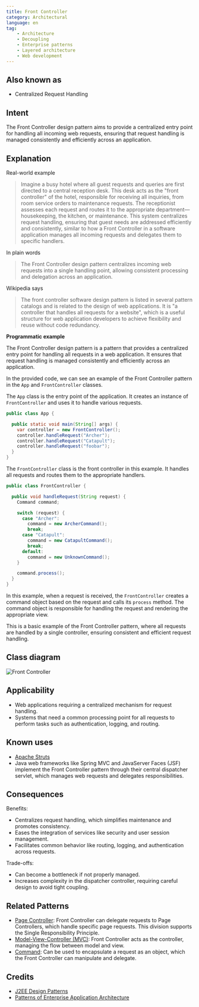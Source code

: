 ```yaml
---
title: Front Controller
category: Architectural
language: en
tag:
    - Architecture
    - Decoupling
    - Enterprise patterns
    - Layered architecture
    - Web development
---
```


## Also known as

* Centralized Request Handling

## Intent

The Front Controller design pattern aims to provide a centralized entry point for handling all incoming web requests, ensuring that request handling is managed consistently and efficiently across an application.

## Explanation

Real-world example

> Imagine a busy hotel where all guest requests and queries are first directed to a central reception desk. This desk acts as the "front controller" of the hotel, responsible for receiving all inquiries, from room service orders to maintenance requests. The receptionist assesses each request and routes it to the appropriate department—housekeeping, the kitchen, or maintenance. This system centralizes request handling, ensuring that guest needs are addressed efficiently and consistently, similar to how a Front Controller in a software application manages all incoming requests and delegates them to specific handlers.

In plain words

> The Front Controller design pattern centralizes incoming web requests into a single handling point, allowing consistent processing and delegation across an application.

Wikipedia says

> The front controller software design pattern is listed in several pattern catalogs and is related to the design of web applications. It is "a controller that handles all requests for a website", which is a useful structure for web application developers to achieve flexibility and reuse without code redundancy.

**Programmatic example**

The Front Controller design pattern is a pattern that provides a centralized entry point for handling all requests in a web application. It ensures that request handling is managed consistently and efficiently across an application.

In the provided code, we can see an example of the Front Controller pattern in the `App` and `FrontController` classes.

The `App` class is the entry point of the application. It creates an instance of `FrontController` and uses it to handle various requests.

```java
public class App {

  public static void main(String[] args) {
    var controller = new FrontController();
    controller.handleRequest("Archer");
    controller.handleRequest("Catapult");
    controller.handleRequest("foobar");
  }
}
```

The `FrontController` class is the front controller in this example. It handles all requests and routes them to the appropriate handlers.

```java
public class FrontController {

  public void handleRequest(String request) {
    Command command;

    switch (request) {
      case "Archer":
        command = new ArcherCommand();
        break;
      case "Catapult":
        command = new CatapultCommand();
        break;
      default:
        command = new UnknownCommand();
    }

    command.process();
  }
}
```

In this example, when a request is received, the `FrontController` creates a command object based on the request and calls its `process` method. The command object is responsible for handling the request and rendering the appropriate view.

This is a basic example of the Front Controller pattern, where all requests are handled by a single controller, ensuring consistent and efficient request handling.

## Class diagram

![Front Controller](./etc/front-controller.png "Front Controller")

## Applicability

* Web applications requiring a centralized mechanism for request handling.
* Systems that need a common processing point for all requests to perform tasks such as authentication, logging, and routing.

## Known uses

* [Apache Struts](https://struts.apache.org/)
* Java web frameworks like Spring MVC and JavaServer Faces (JSF) implement the Front Controller pattern through their central dispatcher servlet, which manages web requests and delegates responsibilities.

## Consequences

Benefits:

* Centralizes request handling, which simplifies maintenance and promotes consistency.
* Eases the integration of services like security and user session management.
* Facilitates common behavior like routing, logging, and authentication across requests.

Trade-offs:

* Can become a bottleneck if not properly managed.
* Increases complexity in the dispatcher controller, requiring careful design to avoid tight coupling.

## Related Patterns

* [Page Controller](https://java-design-patterns.com/patterns/page-controller/): Front Controller can delegate requests to Page Controllers, which handle specific page requests. This division supports the Single Responsibility Principle.
* [Model-View-Controller (MVC)](https://java-design-patterns.com/patterns/model-view-controller/): Front Controller acts as the controller, managing the flow between model and view.
* [Command](https://java-design-patterns.com/patterns/command/): Can be used to encapsulate a request as an object, which the Front Controller can manipulate and delegate.

## Credits

* [J2EE Design Patterns](https://amzn.to/4dpzgmx)
* [Patterns of Enterprise Application Architecture](https://amzn.to/3WfKBPR)
